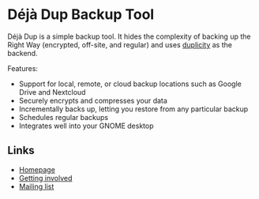 Déjà Dup Backup Tool
====================

Déjà Dup is a simple backup tool. It hides the complexity of backing up the
Right Way (encrypted, off-site, and regular) and uses
[duplicity](http://duplicity.nongnu.org/) as the backend.

Features:
 * Support for local, remote, or cloud backup locations such as Google Drive and Nextcloud
 * Securely encrypts and compresses your data
 * Incrementally backs up, letting you restore from any particular backup
 * Schedules regular backups
 * Integrates well into your GNOME desktop

Links
-----

 * [Homepage](https://wiki.gnome.org/Apps/DejaDup)
 * [Getting involved](https://wiki.gnome.org/Apps/DejaDup/GettingInvolved)
 * [Mailing list](https://mail.gnome.org/mailman/listinfo/deja-dup-list)

